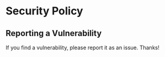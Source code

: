 # Security Policy

## Reporting a Vulnerability

If you find a vulnerability, please report it as an issue. Thanks!

